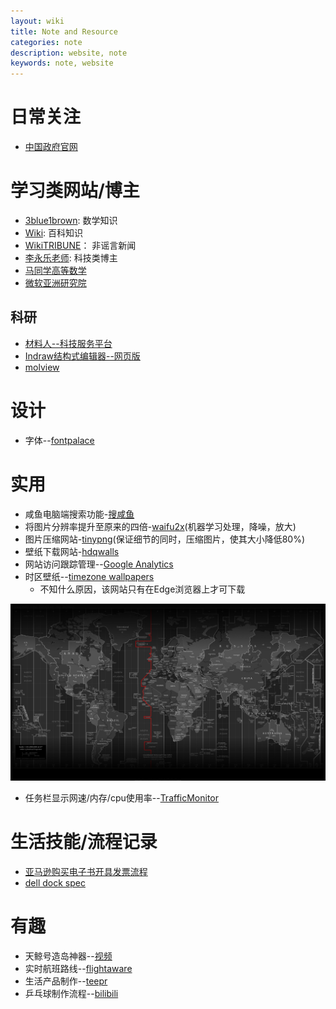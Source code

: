 ```yaml
---
layout: wiki
title: Note and Resource
categories: note
description: website, note
keywords: note, website
---
```



# 日常关注

- [中国政府官网](http://www.gov.cn/)

# 学习类网站/博主

- [3blue1brown](https://space.bilibili.com/88461692?spm_id_from=333.788.b_765f7570696e666f.2): 数学知识
- [Wiki](www.wikipedia.org): 百科知识
- [WikiTRIBUNE](https://www.wikitribune.com)： 非谣言新闻
- [李永乐老师](https://space.bilibili.com/9458053/): 科技类博主
- [马同学高等数学](https://www.matongxue.com/)
- [微软亚洲研究院](https://www.msra.cn/)

## 科研
- [材料人--科技服务平台](https://www.cailiaoren.com/)
- [Indraw结构式编辑器--网页版](http://www.integle.com/static/indraw)
- [molview](http://molview.org/)

# 设计

- 字体--[fontpalace](https://www.fontpalace.com/)

# 实用
- 咸鱼电脑端搜索功能-[搜咸鱼](http://www.souxianyu.cn/)
- 将图片分辨率提升至原来的四倍-[waifu2x](https://waifu2x.booru.pics/)(机器学习处理，降噪，放大)
- 图片压缩网站-[tinypng](https://tinypng.com/)(保证细节的同时，压缩图片，使其大小降低80%)
- 壁纸下载网站-[hdqwalls](https://hdqwalls.com/)
- 网站访问跟踪管理--[Google Analytics](analytics.google.com)
- 时区壁纸--[timezone wallpapers](https://wallpaperaccess.com/time-zone)
  - 不知什么原因，该网站只有在Edge浏览器上才可下载

<div align="center"><img width="600" src="https://raw.githubusercontent.com/LfqGithub/LfqGithub.github.io/master/images/timezone_4k.jpg"/></div>

- 任务栏显示网速/内存/cpu使用率--[TrafficMonitor](https://github.com/zhongyang219/TrafficMonitor)


# 生活技能/流程记录
- [亚马逊购买电子书开具发票流程](https://www.amazon.cn/gp/help/customer/display.html?nodeId=202203540)
- [dell dock spec](https://www.dell.com/learn/au/en/audhs1/campaigns/dell-docks-compare-guide-au-dhs)


# 有趣
- 天鲸号造岛神器--[视频](https://www.bilibili.com/video/av82814304)
- 实时航班路线--[flightaware](https://flightaware.com/live/)
- 生活产品制作--[teepr](https://www.teepr.com/10329/edwardliu/22%E5%80%8Bgif%E8%AE%93%E4%BD%A0%E7%9C%8B%E5%88%B0%E6%88%91%E5%80%91%E7%9A%84%E6%97%A5%E5%B8%B8%E7%94%A8%E5%93%81%E7%9A%84%E8%A3%BD%E4%BD%9C%E9%81%8E%E7%A8%8B/)
- 乒乓球制作流程--[bilibili](https://www.bilibili.com/video/av1541526/)
